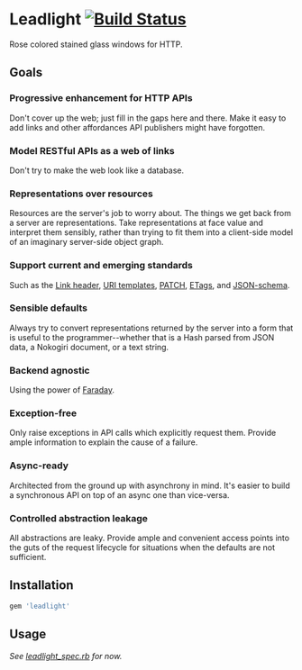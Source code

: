 # Leadlight [![Build Status](https://secure.travis-ci.org/avdi/leadlight.png)](http://travis-ci.org/avdi/leadlight)

Rose colored stained glass windows for HTTP.


## Goals

### Progressive enhancement for HTTP APIs

Don't cover up the web; just fill in the gaps here and there. Make it easy to
add links and other affordances API publishers might have forgotten.

### Model RESTful APIs as a web of links

Don't try to make the web look like a database.

### Representations over resources

Resources are the server's job to worry about. The things we get back from a
server are representations. Take representations at face value and interpret
them sensibly, rather than trying to fit them into a client-side model of an
imaginary server-side object graph.

### Support current and emerging standards

Such as the [Link header][], [URI templates][], [PATCH][], [ETags][], and
[JSON-schema][].

### Sensible defaults

Always try to convert representations returned by the server into a form that is
useful to the programmer--whether that is a Hash parsed from JSON data, a
Nokogiri document, or a text string.

### Backend agnostic

Using the power of [Faraday][].

### Exception-free

Only raise exceptions in API calls which explicitly request them. Provide ample
information to explain the cause of a failure.

### Async-ready

Architected from the ground up with asynchrony in mind. It's easier to build a
synchronous API on top of an async one than vice-versa.

### Controlled abstraction leakage

All abstractions are leaky. Provide ample and convenient access points into the
guts of the request lifecycle for situations when the defaults are not
sufficient.


[link header]:   http://tools.ietf.org/html/draft-nottingham-http-link-header
[uri templates]: http://tools.ietf.org/html/draft-gregorio-uritemplate
[patch]:         http://tools.ietf.org/html/rfc5789
[etags]:         http://www.w3.org/Protocols/rfc2616/rfc2616-sec14.html#sec14.19
[json-schema]:   http://tools.ietf.org/html/draft-zyp-json-schema
[faraday]:       https://github.com/technoweenie/faraday


## Installation

```ruby
gem 'leadlight'
```

## Usage

_See
[leadlight_spec.rb](https://github.com/avdi/leadlight/blob/master/spec/leadlight_spec.rb)
for now._
